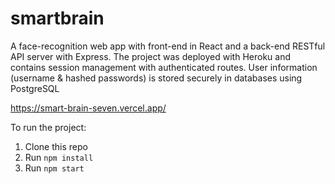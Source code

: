 # smartbrain
A face-recognition web app with front-end in React and a back-end RESTful API server with Express. The project was deployed with Heroku and contains session management with authenticated routes. User information (username & hashed passwords) is stored securely in databases using PostgreSQL

https://smart-brain-seven.vercel.app/

To run the project:

1) Clone this repo
2) Run `npm install`
3) Run `npm start`
